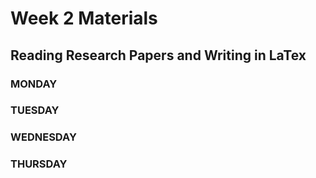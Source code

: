 # Week 2 Materials
## Reading Research Papers and Writing in LaTex
### MONDAY



### TUESDAY



### WEDNESDAY



### THURSDAY


